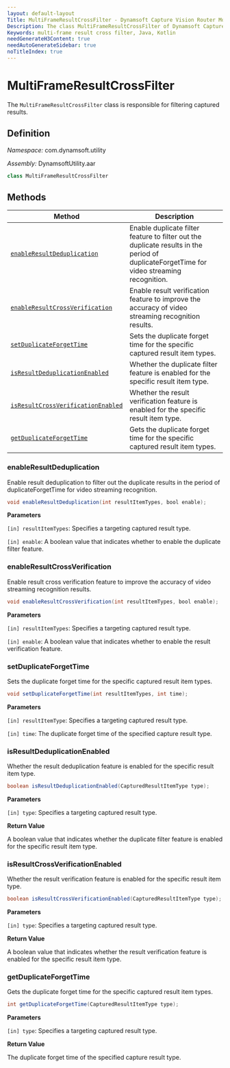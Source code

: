 ```yaml
---
layout: default-layout
Title: MultiFrameResultCrossFilter - Dynamsoft Capture Vision Router Module Android Edition API Reference
Description: The class MultiFrameResultCrossFilter of Dynamsoft Capture Vision Router Module is responsible for filtering captured results.
Keywords: multi-frame result cross filter, Java, Kotlin
needGenerateH3Content: true
needAutoGenerateSidebar: true
noTitleIndex: true
---
```


# MultiFrameResultCrossFilter

The `MultiFrameResultCrossFilter` class is responsible for filtering captured results.

## Definition

*Namespace:* com.dynamsoft.utility

*Assembly:* DynamsoftUtility.aar

```java
class MultiFrameResultCrossFilter
```

## Methods

| Method | Description |
| ------ | ----------- |
| [`enableResultDeduplication`](#enableresultdeduplication) | Enable duplicate filter feature to filter out the duplicate results in the period of duplicateForgetTime for video streaming recognition. |
| [`enableResultCrossVerification`](#enableresultcrossverification) | Enable result verification feature to improve the accuracy of video streaming recognition results. |
| [`setDuplicateForgetTime`](#setduplicateforgettime) | Sets the duplicate forget time for the specific captured result item types. |
| [`isResultDeduplicationEnabled`](#isresultdeduplicationenabled) | Whether the duplicate filter feature is enabled for the specific result item type. |
| [`isResultCrossVerificationEnabled`](#isresultcrossverificationenabled) | Whether the result verification feature is enabled for the specific result item type. |
| [`getDuplicateForgetTime`](#getduplicateforgettime) | Gets the duplicate forget time for the specific captured result item types. |

### enableResultDeduplication

Enable result deduplication to filter out the duplicate results in the period of duplicateForgetTime for video streaming recognition.

```java
void enableResultDeduplication(int resultItemTypes, bool enable);
```

**Parameters**

`[in] resultItemTypes`: Specifies a targeting captured result type.  

`[in] enable`: A boolean value that indicates whether to enable the duplicate filter feature.

### enableResultCrossVerification

Enable result cross verification feature to improve the accuracy of video streaming recognition results.

```java
void enableResultCrossVerification(int resultItemTypes, bool enable);
```

**Parameters**

`[in] resultItemTypes`: Specifies a targeting captured result type.  

`[in] enable`: A boolean value that indicates whether to enable the result verification feature.

### setDuplicateForgetTime

Sets the duplicate forget time for the specific captured result item types.

```java
void setDuplicateForgetTime(int resultItemTypes, int time);
```

**Parameters**

`[in] resultItemType`: Specifies a targeting captured result type.  

`[in] time`: The duplicate forget time of the specified capture result type.

### isResultDeduplicationEnabled

Whether the result deduplication feature is enabled for the specific result item type.

```java
boolean isResultDeduplicationEnabled(CapturedResultItemType type);
```

**Parameters**

`[in] type`: Specifies a targeting captured result type.

**Return Value**

A boolean value that indicates whether the duplicate filter feature is enabled for the specific result item type.

### isResultCrossVerificationEnabled

Whether the result verification feature is enabled for the specific result item type.

```java
boolean isResultCrossVerificationEnabled(CapturedResultItemType type);
```

**Parameters**

`[in] type`: Specifies a targeting captured result type.

**Return Value**

A boolean value that indicates whether the result verification feature is enabled for the specific result item type.

### getDuplicateForgetTime

Gets the duplicate forget time for the specific captured result item types.

```java
int getDuplicateForgetTime(CapturedResultItemType type);
```

**Parameters**

`[in] type`: Specifies a targeting captured result type.

**Return Value**

The duplicate forget time of the specified capture result type.
